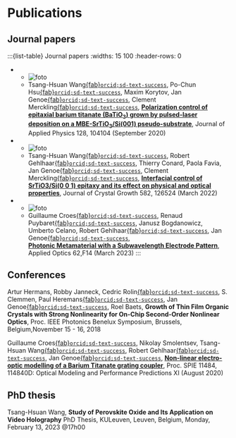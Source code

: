 # Publications


## Journal papers


:::{list-table} Journal papers
:widths: 15 100
:header-rows: 0

*  - ![foto](./images/logo.png)
   - Tsang-Hsuan Wang[{fab}`orcid;sd-text-success`](http://orcid.org/0000-0002-7760-7500), 
Po-Chun Hsu[{fab}`orcid;sd-text-success`](http://orcid.org/0000-0003-0823-6088), 
Maxim Korytov, 
Jan Genoe[{fab}`orcid;sd-text-success`](http://orcid.org/0000-0002-4019-5979), 
Clement Merckling[{fab}`orcid;sd-text-success`](http://orcid.org/0000-0003-3084-2543), 
**[Polarization control of epitaxial barium titanate (BaTiO<sub>3</sub>) grown by pulsed-laser deposition on a MBE-SrTiO<sub>3</sub>/Si(001) pseudo-substrate](http://dx.doi.org/10.1063/5.0019980)**, 
Journal of Applied Physics 128, 104104 (September 2020)
*  - ![foto](./images/logo.png)
   - Tsang-Hsuan Wang[{fab}`orcid;sd-text-success`](http://orcid.org/0000-0002-7760-7500), 
Robert Gehlhaar[{fab}`orcid;sd-text-success`](http://orcid.org/0000-0002-3038-9462),
Thierry Conard,
Paola Favia,
Jan Genoe[{fab}`orcid;sd-text-success`](http://orcid.org/0000-0002-4019-5979), 
Clement Merckling[{fab}`orcid;sd-text-success`](http://orcid.org/0000-0003-3084-2543), 
**[Interfacial control of SrTiO3/Si(0 0 1) epitaxy and its effect on physical and optical properties](http://dx.doi.org/10.1016/j.jcrysgro.2022.126524)**, 
Journal of Crystal Growth 582, 126524 (March 2022)
*  - ![foto](./images/AO2023.jfif)
   - Guillaume Croes[{fab}`orcid;sd-text-success`](http://orcid.org/0000-0001-6168-9794),
Renaud Puybaret[{fab}`orcid;sd-text-success`](http://orcid.org/0000-0002-4946-2658),
Janusz Bogdanowicz,
Umberto Celano,
Robert Gehlhaar[{fab}`orcid;sd-text-success`](http://orcid.org/0000-0002-3038-9462),
Jan Genoe[{fab}`orcid;sd-text-success`](http://orcid.org/0000-0002-4019-5979),  
**[Photonic Metamaterial with a Subwavelength Electrode Pattern](http://dx.doi.org/10.1364/AO.481396)**, 
Applied Optics 62,F14 (March 2023)
:::

## Conferences

Artur Hermans,
Robby Janneck,
Cedric Rolin[{fab}`orcid;sd-text-success`](http://orcid.org/0000-0001-5542-8504),
S. Clemmen,
Paul Heremans[{fab}`orcid;sd-text-success`](http://orcid.org/0000-0003-2151-1718),
Jan Genoe[{fab}`orcid;sd-text-success`](http://orcid.org/0000-0002-4019-5979), 
Roel Baets,
**Growth of Thin Film Organic Crystals with Strong Nonlinearity for On-Chip Second-Order Nonlinear Optics**,
Proc. IEEE Photonics Benelux Symposium, Brussels, Belgium,November 15 - 16, 2018

Guillaume Croes[{fab}`orcid;sd-text-success`](http://orcid.org/0000-0001-6168-9794),
Nikolay Smolentsev, 
Tsang-Hsuan Wang[{fab}`orcid;sd-text-success`](http://orcid.org/0000-0002-7760-7500), 
Robert Gehlhaar[{fab}`orcid;sd-text-success`](http://orcid.org/0000-0002-3038-9462),
Jan Genoe[{fab}`orcid;sd-text-success`](http://orcid.org/0000-0002-4019-5979), 
**[Non-linear electro-optic modelling of a Barium Titanate grating coupler](http://dx.doi.org/10.1117/12.2568032)**, 
Proc. SPIE 11484, 114840D: Optical Modeling and Performance Predictions XI (August 2020)

## PhD thesis

Tsang-Hsuan Wang,
**Study of Perovskite Oxide and Its Application on Video Holography**
PhD Thesis, KULeuven, Leuven, Belgium, Monday, February 13, 2023 @17h00
